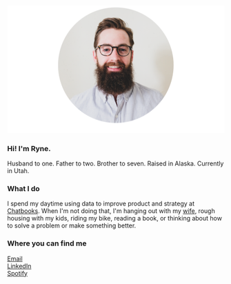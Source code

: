 ![Ryne Headshot](images/ryne-website-pic.png)
### Hi! I'm Ryne.

Husband to one. Father to two. Brother to seven. Raised in Alaska. Currently in Utah.

### What I do  
I spend my daytime using data to improve product and strategy at [Chatbooks](http://chatbooks.com/). When I'm not doing that, I'm hanging out with my [wife](https://alexisbelliston.com/), rough housing with my kids, riding my bike, reading a book, or thinking about how to solve a problem or make something better.  

### Where you can find me  
[Email](mailto:hrbelliston@gmail.com)  
[LinkedIn](https://www.linkedin.com/in/rynebelliston/)  
[Spotify](https://open.spotify.com/user/harrybelli)
